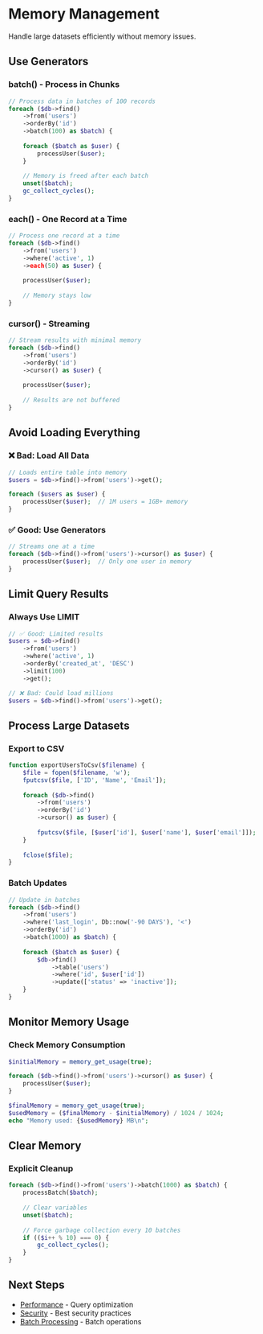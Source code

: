 # Memory Management

Handle large datasets efficiently without memory issues.

## Use Generators

### batch() - Process in Chunks

```php
// Process data in batches of 100 records
foreach ($db->find()
    ->from('users')
    ->orderBy('id')
    ->batch(100) as $batch) {
    
    foreach ($batch as $user) {
        processUser($user);
    }
    
    // Memory is freed after each batch
    unset($batch);
    gc_collect_cycles();
}
```

### each() - One Record at a Time

```php
// Process one record at a time
foreach ($db->find()
    ->from('users')
    ->where('active', 1)
    ->each(50) as $user) {
    
    processUser($user);
    
    // Memory stays low
}
```

### cursor() - Streaming

```php
// Stream results with minimal memory
foreach ($db->find()
    ->from('users')
    ->orderBy('id')
    ->cursor() as $user) {
    
    processUser($user);
    
    // Results are not buffered
}
```

## Avoid Loading Everything

### ❌ Bad: Load All Data

```php
// Loads entire table into memory
$users = $db->find()->from('users')->get();

foreach ($users as $user) {
    processUser($user);  // 1M users = 1GB+ memory
}
```

### ✅ Good: Use Generators

```php
// Streams one at a time
foreach ($db->find()->from('users')->cursor() as $user) {
    processUser($user);  // Only one user in memory
}
```

## Limit Query Results

### Always Use LIMIT

```php
// ✅ Good: Limited results
$users = $db->find()
    ->from('users')
    ->where('active', 1)
    ->orderBy('created_at', 'DESC')
    ->limit(100)
    ->get();

// ❌ Bad: Could load millions
$users = $db->find()->from('users')->get();
```

## Process Large Datasets

### Export to CSV

```php
function exportUsersToCsv($filename) {
    $file = fopen($filename, 'w');
    fputcsv($file, ['ID', 'Name', 'Email']);
    
    foreach ($db->find()
        ->from('users')
        ->orderBy('id')
        ->cursor() as $user) {
        
        fputcsv($file, [$user['id'], $user['name'], $user['email']]);
    }
    
    fclose($file);
}
```

### Batch Updates

```php
// Update in batches
foreach ($db->find()
    ->from('users')
    ->where('last_login', Db::now('-90 DAYS'), '<')
    ->orderBy('id')
    ->batch(1000) as $batch) {
    
    foreach ($batch as $user) {
        $db->find()
            ->table('users')
            ->where('id', $user['id'])
            ->update(['status' => 'inactive']);
    }
}
```

## Monitor Memory Usage

### Check Memory Consumption

```php
$initialMemory = memory_get_usage(true);

foreach ($db->find()->from('users')->cursor() as $user) {
    processUser($user);
}

$finalMemory = memory_get_usage(true);
$usedMemory = ($finalMemory - $initialMemory) / 1024 / 1024;
echo "Memory used: {$usedMemory} MB\n";
```

## Clear Memory

### Explicit Cleanup

```php
foreach ($db->find()->from('users')->batch(1000) as $batch) {
    processBatch($batch);
    
    // Clear variables
    unset($batch);
    
    // Force garbage collection every 10 batches
    if (($i++ % 10) === 0) {
        gc_collect_cycles();
    }
}
```

## Next Steps

- [Performance](performance.md) - Query optimization
- [Security](security.md) - Best security practices
- [Batch Processing](../05-advanced-features/batch-processing.md) - Batch operations

